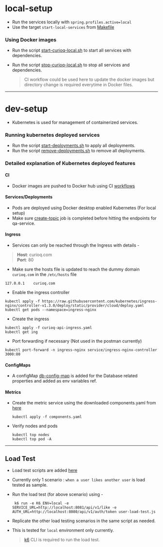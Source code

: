 
# local-setup
- Run the services locally with `spring.profiles.active=local`
- Use the target `start-local-services` from [Makefile](https://github.com/Pulin412/tech-projects/blob/main/curio-q/Makefile)

### Using Docker images
- Run the script [start-curioq-local.sh](https://github.com/Pulin412/tech-projects/blob/main/curio-q/scripts/environments/local/start-curioq-local.sh) to start all services with dependencies.
- Run the script [stop-curioq-local.sh](https://github.com/Pulin412/tech-projects/blob/main/curio-q/scripts/environments/local/stop-curioq-local.sh) to stop all services and dependencies.

  > CI workflow could be used here to update the docker images but directory change is required everytime in Docker files.

------------------------------------------------------------------------------------------------------------------------------------------------------------

# dev-setup
- Kubernetes is used for management of containerized services. 

### Running kubernetes deployed services
- Run the script [start-deployments.sh](https://github.com/Pulin412/tech-projects/blob/main/curio-q/scripts/environments/minikube/start-deployments.sh) to apply all deployments.
- Run the script [remove-deployments.sh](https://github.com/Pulin412/tech-projects/blob/main/curio-q/scripts/environments/minikube/remove-deployments.sh) to remove all deployments.

### Detailed explanation of Kubernetes deployed features

#### CI
- Docker images are pushed to Docker hub using CI [workflows](https://github.com/Pulin412/tech-projects/tree/main/curio-q/.github/workflows)

#### Services/Deployments
- Pods are deployed using Docker desktop enabled Kubernetes (For local setup)
- Make sure [create-topic](https://github.com/Pulin412/curio-q/blob/main/kubernetes/kafka-create-topic.yaml) job is completed before hitting the endpoints for qa-service.

#### Ingress
- Services can only be reached through the Ingress with details -
> **Host**: curioq.com \
> **Port**: 80

- Make sure the hosts file is updated to reach the dummy domain `curioq.com` in the `/etc/hosts` file
```shell
127.0.0.1    curioq.com
```

- Enable the ingress controller
```shell
kubectl apply -f https://raw.githubusercontent.com/kubernetes/ingress-nginx/controller-v1.3.0/deploy/static/provider/cloud/deploy.yaml
kubectl get pods --namespace=ingress-nginx
```

- Create the ingress
```shell
kubectl apply -f curioq-api-ingress.yaml
kubectl get ing
```

- Port forwarding if necessary (Not used in the postman currently)
```shell
kubectl port-forward -n ingress-nginx service/ingress-nginx-controller 3000:80
```

#### ConfigMaps
- A configMap [db-config-map](https://github.com/Pulin412/tech-projects/blob/main/curio-q/kubernetes/db-config-map.yaml) is added for the Database related properties and added as env variables ref.

#### Metrics
- Create the metric service using the downloaded components.yaml from [here](https://github.com/kubernetes-sigs/metrics-server/releases)
    ```shell
    kubectl apply -f components.yaml
    ```
- Verify nodes and pods
    ```shell
    kubectl top nodes
    kubectl top pod -A
    ```

------------------------------------------------------------------------------------------------------------------------------------------------------------

## Load Test

- Load test scripts are added [here](https://github.com/Pulin412/tech-projects/blob/main/curio-q/scripts/load-testing/)
- Currently only 1 scenario : `when a user likes another user` is load tested as sample.
- Run the load test (for above scenario) using - 

  ```shell
   k6 run -e K6_ENV=local -e SERVICE_URL=http://localhost:8081/api/v1/like -e AUTH_URL=http://localhost:8080/api/v1/auth/token user-load-test.js
  ```
- Replicate the other load testing scenarios in the same script as needed.
- This is tested for `local` environment only currently.

  > [k6](https://k6.io/docs/get-started/running-k6/) CLI is required to run the load test.